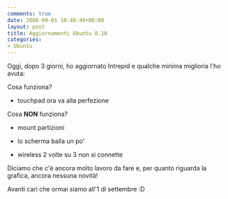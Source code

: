 ```yaml
---
comments: true
date: 2008-09-01 10:48:49+00:00
layout: post
title: Aggiornamenti Ubuntu 8.10
categories:
- Ubuntu
---
```


Oggi, dopo 3 giorni, ho aggiornato Intrepid e qualche minima miglioria l'ho avuta:

Cosa funziona?



	
  * touchpad ora va alla perfezione


Cosa **NON** funziona?



	
  * mount partizioni

	
  * lo scherma balla un po'

	
  * wireless 2 volte su 3 non si connette


Diciamo che c'è ancora molto lavoro da fare e, per quanto riguarda la grafica, ancora nessuna novità!

Avanti cari che ormai siamo all'1 di settembre :D
